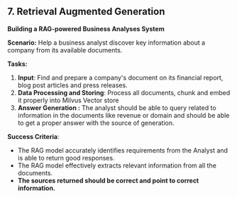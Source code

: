 ## 7. Retrieval Augmented Generation

**Building a RAG-powered Business Analyses System**

**Scenario:** Help a business analyst discover key information about a company from its available documents.

**Tasks:**

1. **Input**: Find and prepare a company's document on its financial report, blog post articles and press releases.
2. **Data Processing and Storing**: Process all documents, chunk and embed it properly into Milvus Vector store
3. **Answer Generation :** The analyst should be able to query related to information in the documents like revenue or domain and should be able to get a proper answer with the source of generation.

**Success Criteria**:

- The RAG model accurately identifies requirements from the Analyst and is able to return good responses.
- The RAG model effectively extracts relevant information from all the documents.
- **The sources returned should be correct and point to correct information.**
